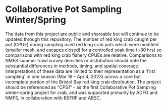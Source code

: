 # Collaborative Pot Sampling Winter/Spring

The data from this project are public and shareable but will continue to be updated through this repository.  The number of red king crab caught per pot (CPUE) during sampling used red king crab pots which were modified (smaller mesh, and escapes closed) for a controlled soak time (~30 hrs) so comparisons with red king crab fishery CPUEs are relative.  Comparisons to NMFS summer trawl survey densities or distribution should note the substantial differences in methods, timing, and spatial coverage.  Interpretations of these data are limited to their representation as a 'first sampling' in one season (Mar 19 - Apr 4, 2023) across a core but incomplete portion of the Bristol Bay red king crab distribution.  The project should be referenced as "CPS1" - as the first Collaborative Pot Sampling winter-spring project for crab, and was supported primarily by ADFG and NMFS, in collaboration with BSFRF and ABSC.
